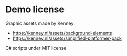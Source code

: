 # Demo license

Graphic assets made by Kenney:

- <https://kenney.nl/assets/background-elements>
- <https://kenney.nl/assets/simplified-platformer-pack>

C# scripts under MIT license

